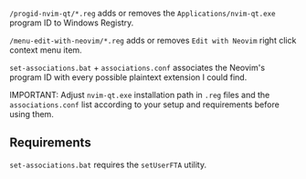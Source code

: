 `/progid-nvim-qt/*.reg` adds or removes the `Applications/nvim-qt.exe` program ID to Windows Registry.

`/menu-edit-with-neovim/*.reg` adds or removes `Edit with Neovim` right click context menu item.

`set-associations.bat` + `associations.conf` associates the Neovim's program ID with every possible plaintext extension I could find.

IMPORTANT: Adjust `nvim-qt.exe` installation path in `.reg` files and the `associations.conf` list according to your setup and requirements before using them.

## Requirements

`set-associations.bat` requires the `setUserFTA` utility.
